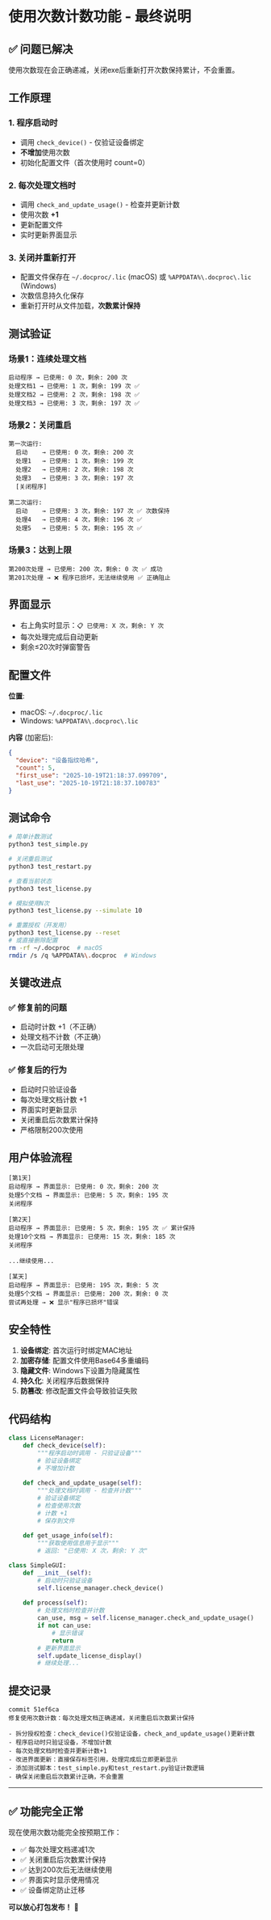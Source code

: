 # 使用次数计数功能 - 最终说明

## ✅ 问题已解决

使用次数现在会正确递减，关闭exe后重新打开次数保持累计，不会重置。

## 工作原理

### 1. 程序启动时
- 调用 `check_device()` - 仅验证设备绑定
- **不增加**使用次数
- 初始化配置文件（首次使用时 count=0）

### 2. 每次处理文档时
- 调用 `check_and_update_usage()` - 检查并更新计数
- 使用次数 **+1**
- 更新配置文件
- 实时更新界面显示

### 3. 关闭并重新打开
- 配置文件保存在 `~/.docproc/.lic` (macOS) 或 `%APPDATA%\.docproc\.lic` (Windows)
- 次数信息持久化保存
- 重新打开时从文件加载，**次数累计保持**

## 测试验证

### 场景1：连续处理文档
```
启动程序 → 已使用: 0 次，剩余: 200 次
处理文档1 → 已使用: 1 次，剩余: 199 次 ✅
处理文档2 → 已使用: 2 次，剩余: 198 次 ✅
处理文档3 → 已使用: 3 次，剩余: 197 次 ✅
```

### 场景2：关闭重启
```
第一次运行:
  启动    → 已使用: 0 次，剩余: 200 次
  处理1   → 已使用: 1 次，剩余: 199 次
  处理2   → 已使用: 2 次，剩余: 198 次
  处理3   → 已使用: 3 次，剩余: 197 次
  [关闭程序]

第二次运行:
  启动    → 已使用: 3 次，剩余: 197 次 ✅ 次数保持
  处理4   → 已使用: 4 次，剩余: 196 次 ✅
  处理5   → 已使用: 5 次，剩余: 195 次 ✅
```

### 场景3：达到上限
```
第200次处理 → 已使用: 200 次，剩余: 0 次 ✅ 成功
第201次处理 → ❌ 程序已损坏，无法继续使用 ✅ 正确阻止
```

## 界面显示

- 右上角实时显示：`📋 已使用: X 次，剩余: Y 次`
- 每次处理完成后自动更新
- 剩余≤20次时弹窗警告

## 配置文件

**位置**:
- macOS: `~/.docproc/.lic`
- Windows: `%APPDATA%\.docproc\.lic`

**内容** (加密后):
```json
{
  "device": "设备指纹哈希",
  "count": 5,
  "first_use": "2025-10-19T21:18:37.099709",
  "last_use": "2025-10-19T21:18:37.100783"
}
```

## 测试命令

```bash
# 简单计数测试
python3 test_simple.py

# 关闭重启测试
python3 test_restart.py

# 查看当前状态
python3 test_license.py

# 模拟使用N次
python3 test_license.py --simulate 10

# 重置授权（开发用）
python3 test_license.py --reset
# 或直接删除配置
rm -rf ~/.docproc  # macOS
rmdir /s /q %APPDATA%\.docproc  # Windows
```

## 关键改进点

### ✅ 修复前的问题
- 启动时计数 +1（不正确）
- 处理文档不计数（不正确）
- 一次启动可无限处理

### ✅ 修复后的行为
- 启动时只验证设备
- 每次处理文档计数 +1
- 界面实时更新显示
- 关闭重启后次数累计保持
- 严格限制200次使用

## 用户体验流程

```
[第1天]
启动程序 → 界面显示: 已使用: 0 次，剩余: 200 次
处理5个文档 → 界面显示: 已使用: 5 次，剩余: 195 次
关闭程序

[第2天]
启动程序 → 界面显示: 已使用: 5 次，剩余: 195 次 ✅ 累计保持
处理10个文档 → 界面显示: 已使用: 15 次，剩余: 185 次
关闭程序

...继续使用...

[某天]
启动程序 → 界面显示: 已使用: 195 次，剩余: 5 次
处理5个文档 → 界面显示: 已使用: 200 次，剩余: 0 次
尝试再处理 → ❌ 显示"程序已损坏"错误
```

## 安全特性

1. **设备绑定**: 首次运行时绑定MAC地址
2. **加密存储**: 配置文件使用Base64多重编码
3. **隐藏文件**: Windows下设置为隐藏属性
4. **持久化**: 关闭程序后数据保持
5. **防篡改**: 修改配置文件会导致验证失败

## 代码结构

```python
class LicenseManager:
    def check_device(self):
        """程序启动时调用 - 只验证设备"""
        # 验证设备绑定
        # 不增加计数
        
    def check_and_update_usage(self):
        """处理文档时调用 - 检查并计数"""
        # 验证设备绑定
        # 检查使用次数
        # 计数 +1
        # 保存到文件
    
    def get_usage_info(self):
        """获取使用信息用于显示"""
        # 返回: "已使用: X 次，剩余: Y 次"

class SimpleGUI:
    def __init__(self):
        # 启动时只验证设备
        self.license_manager.check_device()
        
    def process(self):
        # 处理文档时检查并计数
        can_use, msg = self.license_manager.check_and_update_usage()
        if not can_use:
            # 显示错误
            return
        # 更新界面显示
        self.update_license_display()
        # 继续处理...
```

## 提交记录

```
commit 51ef6ca
修复使用次数计数：每次处理文档正确递减，关闭重启后次数累计保持

- 拆分授权检查：check_device()仅验证设备，check_and_update_usage()更新计数
- 程序启动时只验证设备，不增加计数
- 每次处理文档时检查并更新计数+1
- 改进界面更新：直接保存标签引用，处理完成后立即更新显示
- 添加测试脚本：test_simple.py和test_restart.py验证计数逻辑
- 确保关闭重启后次数累计正确，不会重置
```

---

## ✅ 功能完全正常

现在使用次数功能完全按预期工作：
- ✅ 每次处理文档递减1次
- ✅ 关闭重启后次数累计保持
- ✅ 达到200次后无法继续使用
- ✅ 界面实时显示使用情况
- ✅ 设备绑定防止迁移

**可以放心打包发布！** 🎉
